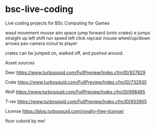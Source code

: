 # bsc-live-coding
Live coding projects for BSc Computing for Games

wasd movement
mouse aim
space jump forward (onto crates)
e jumps straight up
left shift run speed
left click raycast
mouse wheel/up/down arrows pan camera in/out to player

crates can be jumped on, walked off, and pushed around.


Asset sources

Deer https://www.turbosquid.com/FullPreview/Index.cfm/ID/927829

Crate https://www.turbosquid.com/FullPreview/Index.cfm/ID/732935

Wolf https://www.turbosquid.com/FullPreview/Index.cfm/ID/998485

T-rex https://www.turbosquid.com/FullPreview/Index.cfm/ID/933905

License https://blog.turbosquid.com/royalty-free-license/

floor cuboid by me!